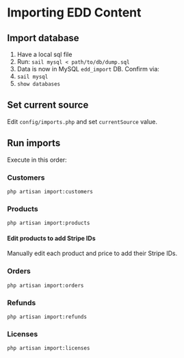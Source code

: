 # Importing EDD Content

## Import database

1. Have a local sql file
2. Run: `sail mysql < path/to/db/dump.sql`
3. Data is now in MySQL `edd_import` DB. Confirm via:
4. `sail mysql`
5. `show databases`

## Set current source

Edit `config/imports.php` and set `currentSource` value.

## Run imports

Execute in this order:

### Customers

```shell
php artisan import:customers
```

### Products

```shell
php artisan import:products
```

#### Edit products to add Stripe IDs

Manually edit each product and price to add their Stripe IDs.

### Orders

```shell
php artisan import:orders
```

### Refunds

```shell
php artisan import:refunds
```

### Licenses

```shell
php artisan import:licenses
```

